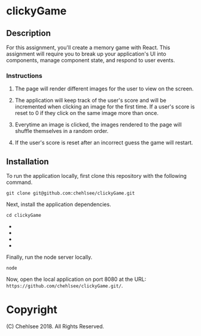 # clickyGame

## Description

For this assignment, you'll create a memory game with React. This assignment will require you to break up your application's UI into components, manage component state, and respond to user events.



### Instructions

1. The page will render different images for the user to view on the screen.

2. The application will keep track of the user's score and will be incremented when clicking an image for the first time. If a user's score is reset to 0 if they click on the same image more than once.

3. Everytime an image is clicked, the images rendered to the page will shuffle themselves in a random order.

4. If the user's score is reset after an incorrect guess the game will restart. 

## Installation

To run the application locally, first clone this repository with the following command.

	git clone git@github.com:chehlsee/clickyGame.git
	
Next, install the application dependencies.

	cd clickyGame
	
  
  * 
  * 
  * 
  * 
	
Finally, run the node server locally.

	node 
	
Now, open the local application on port 8080 at the URL: `https://github.com/chehlsee/clickyGame.git/`.

# Copyright
 (C) Chehlsee 2018. All Rights Reserved.
